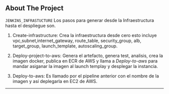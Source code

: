 ## About The Project

`JENKINS_INFRASTUCTURE` Los pasos para generar desde la Infraestructura hasta el despliegue son.
1. Create-infrastructure: 
    Crea la infraestructura desde cero esto incluye vpc,subnet,internet_gateway, route_table, security_group, alb, target_group, launch_template, autoscaling_group.

2. Deploy-project-to-aws:
    Genera el artefacto, genera test, analisis, crea la imagen docker, publica en ECR de AWS y llama a *Deploy-to-aws* para mandar asiganar la imagen al launch templay y desplegar la instancia.
3. Deploy-to-aws:
    Es llamado por el pipeline anterior con el nombre de la imagen y así deplegarla en EC2 de AWS.
---